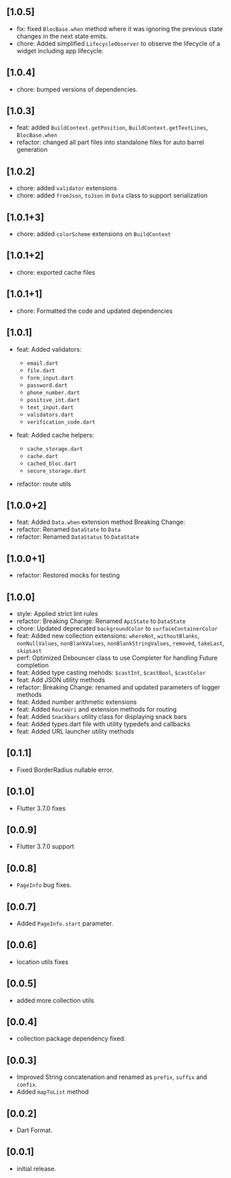 ## [1.0.5]

* fix: fixed `BlocBase.when` method where it was ignoring the previous state changes in the next state emits.
* chore: Added simplified `LifecycleObserver` to observe the lifecycle of a widget including app lifecycle.

## [1.0.4]

* chore: bumped versions of dependencies.

## [1.0.3]

* feat: added `BuildContext.getPosition`, `BuildContext.getTextLines`, `BlocBase.when`
* refactor: changed all part files into standalone files for auto barrel generation

## [1.0.2]

* chore: added `validator` extensions
* chore: added `fromJson`, `toJson` in `Data` class to support serialization

## [1.0.1+3]

* chore: added `colorScheme` extensions on `BuildContext`

## [1.0.1+2]

* chore: exported cache files

## [1.0.1+1]

* chore: Formatted the code and updated dependencies

## [1.0.1]

* feat: Added validators:
    - `email.dart`
    - `file.dart`
    - `form_input.dart`
    - `password.dart`
    - `phone_number.dart`
    - `positive_int.dart`
    - `text_input.dart`
    - `validators.dart`
    - `verification_code.dart`

* feat: Added cache helpers:
    - `cache_storage.dart`
    - `cache.dart`
    - `cached_bloc.dart`
    - `secure_storage.dart`

* refactor: route utils

## [1.0.0+2]

* feat: Added `Data.when` extension method
Breaking Change:
* refactor: Renamed `DataState` to `Data`
* refactor: Renamed `DataStatus` to `DataState`

## [1.0.0+1]

* refactor: Restored mocks for testing

## [1.0.0]

* style: Applied strict lint rules
* refactor: Breaking Change: Renamed `ApiState` to `DataState`
* chore: Updated deprecated `backgroundColor` to `surfaceContainerColor`
* feat: Added new collection extensions: `whereNot`, `withoutBlanks`, `nonNullValues`, `nonBlankValues`, `nonBlankStringValues`, `removed`, `takeLast`, `skipLast`
* perf: Optimized Debouncer class to use Completer for handling Future completion
* feat: Added type casting mehods: `$castInt`, `$castBool`, `$castColor`
* feat: Add JSON utility methods
* refactor: Breaking Change: renamed and updated parameters of logger methods
* feat: Added number arithmetic extensions
* feat: Added `RouteUri` and extension methods for routing
* feat: Added `Snackbars` utility class for displaying snack bars
* feat: Added types.dart file with utility typedefs and callbacks
* feat: Added URL launcher utility methods

## [0.1.1]

* Fixed BorderRadius nullable error.

## [0.1.0]

* Flutter 3.7.0 fixes

## [0.0.9]

* Flutter 3.7.0 support

## [0.0.8]

* `PageInfo` bug fixes.

## [0.0.7]

* Added `PageInfo.start` parameter.

## [0.0.6]

* location utils fixes

## [0.0.5]

* added more collection utils

## [0.0.4]

* collection package dependency fixed.

## [0.0.3]

* Improved String concatenation and renamed as `prefix`, `suffix` and `confix`.
* Added `mapToList` method

## [0.0.2]

* Dart Format.

## [0.0.1]

* initial release.
